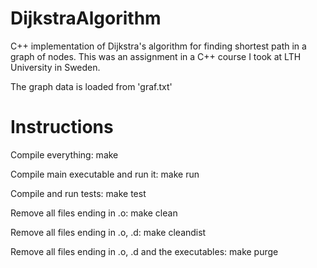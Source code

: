 # DijkstraAlgorithm
C++ implementation of Dijkstra's algorithm for finding shortest path in a graph of nodes.
This was an assignment in a C++ course I took at LTH University in Sweden.

The graph data is loaded from 'graf.txt'


# Instructions
Compile everything:
make

Compile main executable and run it:
make run

Compile and run tests:
make test

Remove all files ending in .o:
make clean

Remove all files ending in .o, .d:
make cleandist

Remove all files ending in .o, .d and the executables:
make purge
